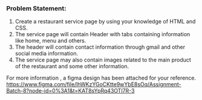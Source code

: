 ### Problem Statement:

1. Create a restaurant service page by using your knowledge of HTML and CSS.
2. The service page will contain Header with tabs containing information like home, menu and others.
3. The header will contain contact information through gmail and other social media information.
4. The service page may also contain images related to the main product of the restaurant and some other information.

For more information , a figma design has been attached for your reference.
https://www.figma.com/file/lhWKzYGoCKtte9wYbE8sOq/Assignment-Batch-8?node-id=0%3A1&t=KAT8sYpRq43OTl7R-3
